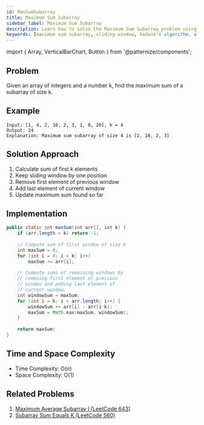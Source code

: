 ```yaml
---
id: MaxSumSubarray
title: Maximum Sum Subarray
sidebar_label: Maximum Sum Subarray
description: Learn how to solve the Maximum Sum Subarray problem using the Sliding Window technique. Interactive visualization and step-by-step solution explained.
keywords: [maximum sum subarray, sliding window, kadane's algorithm, algorithm visualization, dynamic programming, array algorithms, coding problems]
---
```


import { Array, VerticalBarChart, Button } from '@patternize/components';

## Problem
Given an array of integers and a number k, find the maximum sum of a subarray of size k.

## Example
```
Input: [1, 4, 2, 10, 2, 3, 1, 0, 20], k = 4
Output: 24
Explanation: Maximum sum subarray of size 4 is [2, 10, 2, 3]
```

## Solution Approach
1. Calculate sum of first k elements
2. Keep sliding window by one position
3. Remove first element of previous window
4. Add last element of current window
5. Update maximum sum found so far

## Implementation
```java
public static int maxSum(int arr[], int k) {
    if (arr.length < k) return -1;
    
    // Compute sum of first window of size k
    int maxSum = 0;
    for (int i = 0; i < k; i++)
        maxSum += arr[i];
    
    // Compute sums of remaining windows by
    // removing first element of previous
    // window and adding last element of
    // current window.
    int windowSum = maxSum;
    for (int i = k; i < arr.length; i++) {
        windowSum += arr[i] - arr[i-k];
        maxSum = Math.max(maxSum, windowSum);
    }
    
    return maxSum;
}
```

## Time and Space Complexity
- Time Complexity: O(n)
- Space Complexity: O(1)

## Related Problems
1. [Maximum Average Subarray I (LeetCode 643)](https://leetcode.com/problems/maximum-average-subarray-i/)
2. [Subarray Sum Equals K (LeetCode 560)](https://leetcode.com/problems/subarray-sum-equals-k/) 